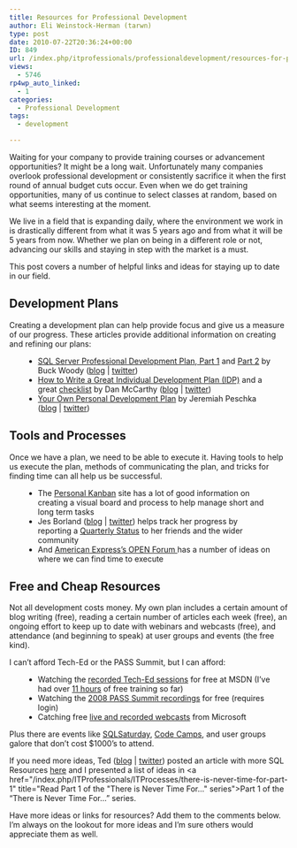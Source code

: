 ```yaml
---
title: Resources for Professional Development
author: Eli Weinstock-Herman (tarwn)
type: post
date: 2010-07-22T20:36:24+00:00
ID: 849
url: /index.php/itprofessionals/professionaldevelopment/resources-for-professional-development/
views:
  - 5746
rp4wp_auto_linked:
  - 1
categories:
  - Professional Development
tags:
  - development

---
```

Waiting for your company to provide training courses or advancement opportunities? It might be a long wait. Unfortunately many companies overlook professional development or consistently sacrifice it when the first round of annual budget cuts occur. Even when we do get training opportunities, many of us continue to select classes at random, based on what seems interesting at the moment.

We live in a field that is expanding daily, where the environment we work in is drastically different from what it was 5 years ago and from what it will be 5 years from now. Whether we plan on being in a different role or not, advancing our skills and staying in step with the market is a must.

This post covers a number of helpful links and ideas for staying up to date in our field.

## Development Plans

Creating a development plan can help provide focus and give us a measure of our progress. These articles provide additional information on creating and refining our plans:

<ul style="margin: 1em 2em;">
  <li>
    <a href="http://www.informit.com/guides/content.aspx?g=sqlserver&seqNum=356" title="Read SQL Server Professional Development Plan, Part 1">SQL Server Professional Development Plan, Part 1</a> and <a href="http://www.informit.com/guides/content.aspx?g=sqlserver&seqNum=357" title="Read SQL Server Professional Development Plan, Part 2">Part 2</a> by Buck Woody (<a href="http://blogs.msdn.com/b/buckwoody/" title="Buck Woody's blog">blog</a> | <a href="http://twitter.com/buckwoody" title="Buck Woody on twitter">twitter</a>)
  </li>
  <li>
    <a href="http://www.greatleadershipbydan.com/2008/11/how-to-write-great-individual.html" title="Read How to Write a Great Individual Development Plan (IDP)">How to Write a Great Individual Development Plan (IDP)</a> and a great <a href="http://www.greatleadershipbydan.com/2008/04/checklist-for-great-individual.html" title="Read Checklist for Great Individual">checklist</a> by Dan McCarthy (<a href="http://www.greatleadershipbydan.com/" title="Great Leadership blog by Dan McCarthy">blog</a> | <a href="http://twitter.com/greatleadership" title="Dan McCarthy on Twitter">twitter</a>)
  </li>
  <li>
    <a href="http://facility9.com/2009/09/14/your-own-personal-development-plan" title="Read Your Own Personal Development Plan">Your Own Personal Development Plan</a> by Jeremiah Peschka (<a href="http://facility9.com/" title="facility9 blog">blog</a> | <a href="http://twitter.com/peschkaj" title="Jeremiah on Twitter">twitter</a>)
  </li>
</ul>

## Tools and Processes

Once we have a plan, we need to be able to execute it. Having tools to help us execute the plan, methods of communicating the plan, and tricks for finding time can all help us be successful. 

<ul style="margin: 1em 2em;">
  <li>
    The <a href="http://personalkanban.com/personal-kanban-101/" title="More information on Personal Kanban">Personal Kanban</a> site has a lot of good information on creating a visual board and process to help manage short and long term tasks
  </li>
  <li>
    Jes Borland (<a href="http://jesborland.wordpress.com/" title="Jes Borland's blog">blog</a> | <a href="http://twitter.com/grrl_geek" title="Jes Borland on Twitter">twitter</a>) helps track her progress by reporting a <a href="http://jesborland.wordpress.com/2010/07/08/2010-quarter-2-goal-review/" title="2010 Quarter 2 Goal Review by Jes Borland">Quarterly Status</a> to her friends and the wider community
  </li>
  <li>
    And <a href="http://www.openforum.com/idea-hub/topics/lifestyle/article/80-ways-to-steal-valuable-minutes-for-your-work-day-glen-stansberry" title="Read 80 Ways to Steal Valuable Minutes for Your Work Day">American Express&#8217;s OPEN Forum </a> has a number of ideas on where we can find time to execute
  </li>
</ul>

## Free and Cheap Resources

Not all development costs money. My own plan includes a certain amount of blog writing (free), reading a certain number of articles each week (free), an ongoing effort to keep up to date with webinars and webcasts (free), and attendance (and beginning to speak) at user groups and events (the free kind).

I can&#8217;t afford Tech-Ed or the PASS Summit, but I can afford:

<ul style="margin: 1em 2em;">
  <li>
    Watching the <a href="http://www.msteched.com/" title="Watch recorded Tech-Ed sessions">recorded Tech-Ed sessions</a> for free at MSDN (I&#8217;ve had over <a href="http://delicious.com/tarwn/tech-ed" title="Eli's Tech-Ed Delicious bookmarks">11 hours</a> of free training so far)
  </li>
  <li>
    Watching the <a href="http://www.sqlpass.org/LearningCenter/SummitOnDemand/Summit2008.aspx" title="2008 PASS Summmit recordings">2008 PASS Summit recordings</a> for free (requires login)
  </li>
  <li>
    Catching free <a href="https://msevents.microsoft.com/CUI/default.aspx?culture=en-US" title="Microsoft Events Home">live and recorded webcasts</a> from Microsoft
  </li>
</ul>

Plus there are events like [SQLSaturday][1], [Code Camps][2], and user groups galore that don&#8217;t cost $1000&#8217;s to attend.

If you need more ideas, Ted ([blog][3] | [twitter][4]) posted an article with more SQL Resources [here][5] and I presented a list of ideas in <a href="/index.php/ITProfessionals/ITProcesses/there-is-never-time-for-part-1" title="Read Part 1 of the "There is Never Time For..." series">Part 1</a> of the &#8220;There is Never Time For&#8230;&#8221; series.

Have more ideas or links for resources? Add them to the comments below. I&#8217;m always on the lookout for more ideas and I&#8217;m sure others would appreciate them as well.

 [1]: http://www.sqlsaturday.com/ "SQLSaturday website"
 [2]: http://www.google.com/search?q=code+camp "Search for Code Camps"
 [3]: /index.php/All/?summary.php?author=68 "Ted's blog posts"
 [4]: http://twitter.com/onpnt "Ted on Twitter"
 [5]: /index.php/ITProfessionals/EthicsIT/sql-help-and-resources "SQL Community Services - Resources everywhere!"